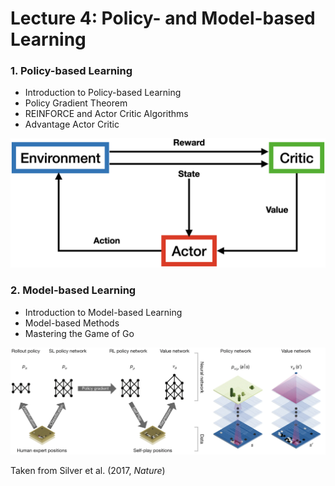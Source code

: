 # Lecture 4: Policy- and Model-based Learning

### 1. Policy-based Learning
* Introduction to Policy-based Learning
* Policy Gradient Theorem
* REINFORCE and Actor Critic Algorithms
* Advantage Actor Critic

<img src="AC.png" width="600">

### 2. Model-based Learning
* Introduction to Model-based Learning
* Model-based Methods
* Mastering the Game of Go

<img src="gopipeline.png" width="900">

Taken from Silver et al. (2017, *Nature*)
